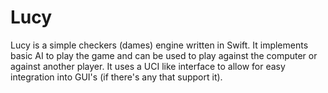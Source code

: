 # Lucy

Lucy is a simple checkers (dames) engine written in Swift.
It implements basic AI to play the game and can be used to play against the computer or against another player.
It uses a UCI like interface to allow for easy integration into GUI's (if there's any that support it).
